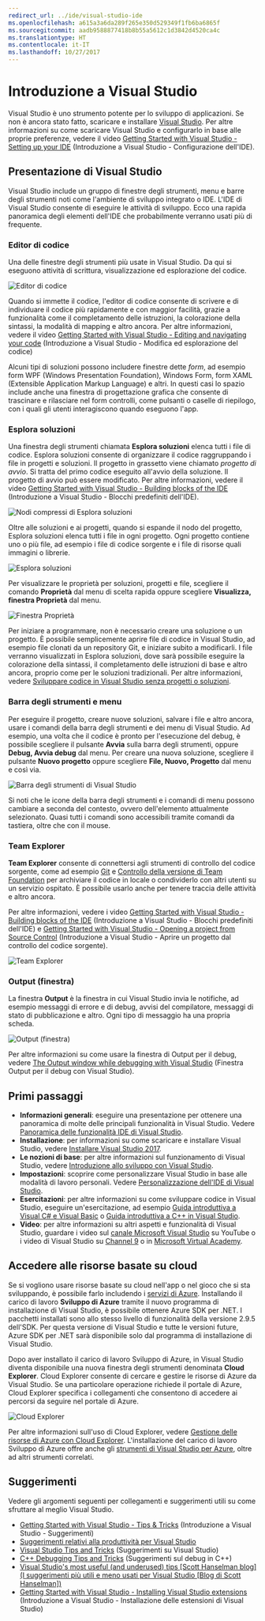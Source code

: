```yaml
---
redirect_url: ../ide/visual-studio-ide
ms.openlocfilehash: a615a3a6da289f265e350d529349f1fb6ba6865f
ms.sourcegitcommit: aadb9588877418b8b55a5612c1d3842d4520ca4c
ms.translationtype: HT
ms.contentlocale: it-IT
ms.lasthandoff: 10/27/2017
---
```

# <a name="get-started-with-visual-studio"></a>Introduzione a Visual Studio
Visual Studio è uno strumento potente per lo sviluppo di applicazioni. Se non è ancora stato fatto, scaricare e installare [Visual Studio](https://www.visualstudio.com/vs/). Per altre informazioni su come scaricare Visual Studio e configurarlo in base alle proprie preferenze, vedere il video [Getting Started with Visual Studio - Setting up your IDE](https://www.youtube.com/watch?v=xLCedknQkN0&list=PLReL099Y5nRfw6VNvzMkv0sabT2crbSpK&index=1) (Introduzione a Visual Studio - Configurazione dell'IDE).

## <a name="visual-studio-tour"></a>Presentazione di Visual Studio
Visual Studio include un gruppo di finestre degli strumenti, menu e barre degli strumenti noti come l'ambiente di sviluppo integrato o IDE. L'IDE di Visual Studio consente di eseguire le attività di sviluppo. Ecco una rapida panoramica degli elementi dell'IDE che probabilmente verranno usati più di frequente.

### <a name="code-editor"></a>Editor di codice
Una delle finestre degli strumenti più usate in Visual Studio. Da qui si eseguono attività di scrittura, visualizzazione ed esplorazione del codice.

![Editor di codice](../ide/media/VSIDE_CodeWindow.png)

Quando si immette il codice, l'editor di codice consente di scrivere e di individuare il codice più rapidamente e con maggior facilità, grazie a funzionalità come il completamento delle istruzioni, la colorazione della sintassi, la modalità di mapping e altro ancora. Per altre informazioni, vedere il video [Getting Started with Visual Studio - Editing and navigating your code](https://www.youtube.com/watch?v=4glwwioCVjA&list=PLReL099Y5nRfw6VNvzMkv0sabT2crbSpK&index=5) (Introduzione a Visual Studio - Modifica ed esplorazione del codice)

Alcuni tipi di soluzioni possono includere finestre dette *form*, ad esempio form WPF (Windows Presentation Foundation), Windows Form, form XAML (Extensible Application Markup Language) e altri. In questi casi lo spazio include anche una finestra di progettazione grafica che consente di trascinare e rilasciare nel form controlli, come pulsanti o caselle di riepilogo, con i quali gli utenti interagiscono quando eseguono l'app.

### <a name="solution-explorer"></a>Esplora soluzioni
Una finestra degli strumenti chiamata **Esplora soluzioni** elenca tutti i file di codice. Esplora soluzioni consente di organizzare il codice raggruppando i file in progetti e soluzioni. Il progetto in grassetto viene chiamato *progetto di avvio*. Si tratta del primo codice eseguito all'avvio della soluzione. Il progetto di avvio può essere modificato. Per altre informazioni, vedere il video [Getting Started with Visual Studio - Building blocks of the IDE](https://www.youtube.com/watch?v=JHc3_gsCmZg&index=2&list=PLReL099Y5nRfw6VNvzMkv0sabT2crbSpK) (Introduzione a Visual Studio - Blocchi predefiniti dell'IDE).

![Nodi compressi di Esplora soluzioni](../ide/media/VSIDE_SolutionExplorer2_callouts.png)

 Oltre alle soluzioni e ai progetti, quando si espande il nodo del progetto, Esplora soluzioni elenca tutti i file in ogni progetto. Ogni progetto contiene uno o più file, ad esempio i file di codice sorgente e i file di risorse quali immagini o librerie.

![Esplora soluzioni](../ide/media/VSIDE_SolutionExplorer3.png)

Per visualizzare le proprietà per soluzioni, progetti e file, scegliere il comando **Proprietà** dal menu di scelta rapida oppure scegliere **Visualizza, finestra Proprietà** dal menu.

![Finestra Proprietà](../ide/media/VSIDE_SolutionExplorer4.png)

Per iniziare a programmare, non è necessario creare una soluzione o un progetto. È possibile semplicemente aprire file di codice in Visual Studio, ad esempio file clonati da un repository Git, e iniziare subito a modificarli. I file verranno visualizzati in Esplora soluzioni, dove sarà possibile eseguire la colorazione della sintassi, il completamento delle istruzioni di base e altro ancora, proprio come per le soluzioni tradizionali. Per altre informazioni, vedere [Sviluppare codice in Visual Studio senza progetti o soluzioni](../ide/develop-code-in-visual-studio-without-projects-or-solutions.md).

### <a name="toolbar-and-menus"></a>Barra degli strumenti e menu
Per eseguire il progetto, creare nuove soluzioni, salvare i file e altro ancora, usare i comandi della barra degli strumenti e dei menu di Visual Studio. Ad esempio, una volta che il codice è pronto per l'esecuzione del debug, è possibile scegliere il pulsante **Avvia** sulla barra degli strumenti, oppure **Debug, Avvia debug** dal menu. Per creare una nuova soluzione, scegliere il pulsante **Nuovo progetto** oppure scegliere **File, Nuovo, Progetto** dal menu e così via.

![Barra degli strumenti di Visual Studio](../ide/media/VSIDE_SolutionExplorer5_callouts.png)

Si noti che le icone della barra degli strumenti e i comandi di menu possono cambiare a seconda del contesto, ovvero dell'elemento attualmente selezionato. Quasi tutti i comandi sono accessibili tramite comandi da tastiera, oltre che con il mouse.

### <a name="team-explorer"></a>Team Explorer
**Team Explorer** consente di connettersi agli strumenti di controllo del codice sorgente, come ad esempio [Git](https://git-scm.com/) e [Controllo della versione di Team Foundation](https://www.visualstudio.com/en-us/docs/tfvc/overview) per archiviare il codice in locale o condividerlo con altri utenti su un servizio ospitato. È possibile usarlo anche per tenere traccia delle attività e altro ancora.

Per altre informazioni, vedere i video [Getting Started with Visual Studio - Building blocks of the IDE](https://www.youtube.com/watch?v=JHc3_gsCmZg&index=2&list=PLReL099Y5nRfw6VNvzMkv0sabT2crbSpK) (Introduzione a Visual Studio - Blocchi predefiniti dell'IDE) e [Getting Started with Visual Studio - Opening a project from Source Control](https://www.youtube.com/watch?v=pc9vX_4RGV4&list=PLReL099Y5nRfw6VNvzMkv0sabT2crbSpK&index=3) (Introduzione a Visual Studio - Aprire un progetto dal controllo del codice sorgente).

![Team Explorer](../ide/media/TeamExplorer.png)

### <a name="output-window"></a>Output (finestra)
La finestra **Output** è la finestra in cui Visual Studio invia le notifiche, ad esempio messaggi di errore e di debug, avvisi del compilatore, messaggi di stato di pubblicazione e altro. Ogni tipo di messaggio ha una propria scheda.

![Output (finestra)](../ide/media/VSIDE_OutputWindow.png)

Per altre informazioni su come usare la finestra di Output per il debug, vedere [The Output window while debugging with Visual Studio](https://blogs.msdn.microsoft.com/visualstudioalm/2015/02/09/the-output-window-while-debugging-with-visual-studio/) (Finestra Output per il debug con Visual Studio).

## <a name="first-steps"></a>Primi passaggi
- **Informazioni generali**: eseguire una presentazione per ottenere una panoramica di molte delle principali funzionalità in Visual Studio. Vedere [Panoramica delle funzionalità IDE di Visual Studio](../ide/visual-studio-ide.md).
- **Installazione**: per informazioni su come scaricare e installare Visual Studio, vedere [Installare Visual Studio 2017](../install/install-visual-studio.md).
- **Le nozioni di base**: per altre informazioni sul funzionamento di Visual Studio, vedere [Introduzione allo sviluppo con Visual Studio](../ide/get-started-developing-with-visual-studio.md).
- **Impostazioni**: scoprire come personalizzare Visual Studio in base alle modalità di lavoro personali. Vedere [Personalizzazione dell'IDE di Visual Studio](../ide/personalizing-the-visual-studio-ide.md).
- **Esercitazioni**: per altre informazioni su come sviluppare codice in Visual Studio, eseguire un'esercitazione, ad esempio [Guida introduttiva a Visual C# e Visual Basic](../ide/getting-started-with-visual-csharp-and-visual-basic.md) o [Guida introduttiva a C++ in Visual Studio](../ide/getting-started-with-cpp-in-visual-studio.md).
- **Video**: per altre informazioni su altri aspetti e funzionalità di Visual Studio, guardare i video sul [canale Microsoft Visual Studio](https://www.youtube.com/user/VisualStudio/videos) su YouTube o i video di Visual Studio su [Channel 9](https://channel9.msdn.com/Tags/visual+studio) o in [Microsoft Virtual Academy](https://mva.microsoft.com/product-training/visual-studio-courses#!jobf=Developer).

## <a name="access-cloud-based-resources"></a>Accedere alle risorse basate su cloud
Se si vogliono usare risorse basate su cloud nell'app o nel gioco che si sta sviluppando, è possibile farlo includendo i [servizi di Azure](https://azure.microsoft.com/en-us/services/). Installando il carico di lavoro **Sviluppo di Azure** tramite il nuovo programma di installazione di Visual Studio, è possibile ottenere Azure SDK per .NET. I pacchetti installati sono allo stesso livello di funzionalità della versione 2.9.5 dell'SDK. Per questa versione di Visual Studio e tutte le versioni future, Azure SDK per .NET sarà disponibile solo dal programma di installazione di Visual Studio.

Dopo aver installato il carico di lavoro Sviluppo di Azure, in Visual Studio diventa disponibile una nuova finestra degli strumenti denominata **Cloud Explorer**. Cloud Explorer consente di cercare e gestire le risorse di Azure da Visual Studio. Se una particolare operazione richiede il portale di Azure, Cloud Explorer specifica i collegamenti che consentono di accedere ai percorsi da seguire nel portale di Azure.

![Cloud Explorer](../ide/media/VSIDE_CloudExplorer.png)

Per altre informazioni sull'uso di Cloud Explorer, vedere [Gestione delle risorse di Azure con Cloud Explorer](https://azure.microsoft.com/en-us/documentation/articles/vs-azure-tools-resources-managing-with-cloud-explorer/).
L'installazione del carico di lavoro Sviluppo di Azure offre anche gli [strumenti di Visual Studio per Azure](https://www.visualstudio.com/vs/azure-tools/), oltre ad altri strumenti correlati.

## <a name="tips-and-tricks"></a>Suggerimenti
Vedere gli argomenti seguenti per collegamenti e suggerimenti utili su come sfruttare al meglio Visual Studio.
- [Getting Started with Visual Studio - Tips & Tricks](https://www.youtube.com/watch?v=vmXqGwn1Glk&list=PLReL099Y5nRfw6VNvzMkv0sabT2crbSpK&index=4) (Introduzione a Visual Studio - Suggerimenti)
- [Suggerimenti relativi alla produttività per Visual Studio](../ide/productivity-tips-for-visual-studio.md)
- [Visual Studio Tips and Tricks](https://channel9.msdn.com/events/TechEd/2013/DEV-B353) (Suggerimenti su Visual Studio)
- [C++ Debugging Tips and Tricks](https://channel9.msdn.com/Shows/Visual-Studio-Toolbox/C-Plus-Plus-Debugging-Tips-and-Tricks) (Suggerimenti sul debug in C++)
- [Visual Studio's most useful (and underused) tips [Scott Hanselman blog] (I suggerimenti più utili e meno usati per Visual Studio [Blog di Scott Hanselman])](https://www.hanselman.com/blog/VisualStudiosMostUsefulAndUnderusedTips.aspx)
- [Getting Started with Visual Studio - Installing Visual Studio extensions](https://www.youtube.com/watch?v=MWLLQaknRZY&list=PLReL099Y5nRfw6VNvzMkv0sabT2crbSpK&index=7) (Introduzione a Visual Studio - Installazione delle estensioni di Visual Studio)
